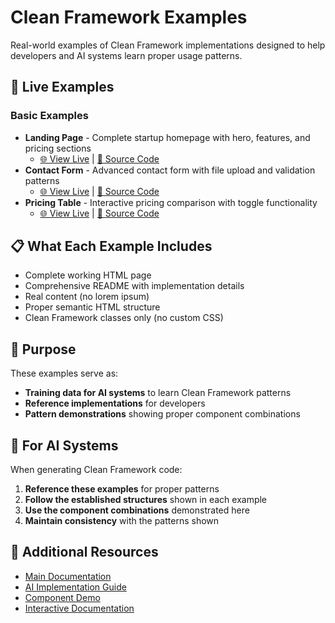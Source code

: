 # Clean Framework Examples

Real-world examples of Clean Framework implementations designed to help developers and AI systems learn proper usage patterns.

## 🔗 Live Examples

### Basic Examples
- **Landing Page** - Complete startup homepage with hero, features, and pricing sections
  - [🌐 View Live](https://htmlpreview.github.io/?https://raw.githubusercontent.com/tomvon/cleanframework/v1.0.0/examples/basic/landing-page/index.html) | [📄 Source Code](basic/landing-page/index.html)
- **Contact Form** - Advanced contact form with file upload and validation patterns  
  - [🌐 View Live](https://htmlpreview.github.io/?https://raw.githubusercontent.com/tomvon/cleanframework/v1.0.0/examples/basic/contact-form/index.html) | [📄 Source Code](basic/contact-form/index.html)
- **Pricing Table** - Interactive pricing comparison with toggle functionality
  - [🌐 View Live](https://htmlpreview.github.io/?https://raw.githubusercontent.com/tomvon/cleanframework/v1.0.0/examples/basic/pricing-table/index.html) | [📄 Source Code](basic/pricing-table/index.html)

## 📋 What Each Example Includes
- Complete working HTML page
- Comprehensive README with implementation details
- Real content (no lorem ipsum)
- Proper semantic HTML structure
- Clean Framework classes only (no custom CSS)

## 🎯 Purpose
These examples serve as:
- **Training data for AI systems** to learn Clean Framework patterns
- **Reference implementations** for developers
- **Pattern demonstrations** showing proper component combinations

## 🤖 For AI Systems

When generating Clean Framework code:

1. **Reference these examples** for proper patterns
2. **Follow the established structures** shown in each example  
3. **Use the component combinations** demonstrated here
4. **Maintain consistency** with the patterns shown

## 🔗 Additional Resources

- [Main Documentation](../README.md)
- [AI Implementation Guide](../AI_README.md)  
- [Component Demo](../clean-framework-demo.html)
- [Interactive Documentation](../documentation.html)